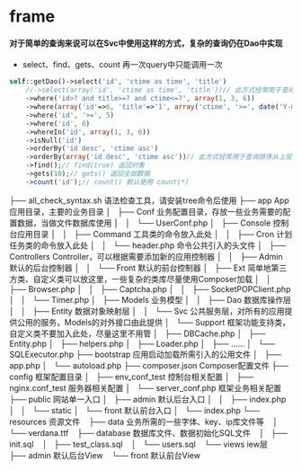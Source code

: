 # frame

#### 对于简单的查询来说可以在Svc中使用这样的方式，复杂的查询仍在Dao中实现
 - select、find、gets、count 再一次query中只能调用一次

```php
self::getDao()->select('id', 'ctime as time', 'title')
    //->select(array('id', 'ctime as time', 'title'))// 此方式经常用于查询字段从上层变量中获取时使用
    ->where('id>? and title>=? and ctime<=?', array(1, 3, 6))
    ->where(array('id'=>6, 'title'=>'1', array('ctime', '>=', date('Y-m-d H:i:s'))))// 此方式经常用于查询条件从上层变量中获取时使用
    ->where('id', '>=', 5)
    ->where('id', 6)
    ->whereIn('id', array(1, 3, 6))
    ->isNull('id')
    ->orderBy('id desc', 'ctime asc')
    ->orderBy(array('id desc', 'ctime asc'))// 此方式经常用于查询排序从上层变量中获取时使用
    ->find();// find(true) 返回对象
    ->gets(10);// gets() 返回全部数据
    ->count('id');// count() 默认使用 count(*)
```

├── all_check_syntax.sh           语法检查工具，请安装tree命令后使用
├── app                           App应用目录，主要的业务目录
│   ├── Conf                          业务配置目录，存放一些业务需要的配置数据，当做文件数据库使用
│   │   └── UserConf.php
│   ├── Console                       控制台应用目录
│   │   ├── Command                       工具类的命令放入此处
│   │   ├── Cron                          计划任务类的命令放入此处
│   │   └── header.php                    命令公共引入的头文件
│   ├── Controllers                   Controller，可以根据需要添加新的应用控制器
│   │   ├── Admin                         默认的后台控制器
│   │   └── Front                         默认的前台控制器
│   ├── Ext                           简单地第三方类、自定义类可以放这里，一些复杂的类库尽量使用Composer加载
│   │   ├── Browser.php
│   │   ├── Captcha.php
│   │   ├── SocketPOPClient.php
│   │   └── Timer.php
│   ├── Models                        业务模型
│   │   ├── Dao                           数据库操作层
│   │   ├── Entity                        数据对象映射层
│   │   └── Svc                           公共服务层，对所有的应用提供公用的服务，Models的对外接口由此提供
│   └── Support                       框架功能支持类，自定义类不要加入此处，尽量这里不用管
│       ├── DBCache.php
│       ├── Entity.php
│       ├── helpers.php
│       ├── Loader.php
│       ├── ......
│       └── SQLExecutor.php
├── bootstrap                         应用启动加载所需引入的公用文件
│   ├── app.php
│   └── autoload.php
├── composer.json                     Composer配置文件
├── config                            框架配置目录
│   ├── env_conf_test                     控制台相关配置
│   ├── nginx.conf_test                   服务器相关配置
│   └── server_conf.php                   框架业务相关配置
├── public                            网站单一入口
│   ├── admin                             默认后台入口
│   │   ├── index.php
│   │   └── static
│   └── front                             默认前台入口
│       └── index.php
└── resources                         资源文件
    ├── data                              业务所需的一些字体、key、ip库文件等
    │   └── verdana.ttf
    ├── database                          数据库文件、数据初始化SQL文件
    │   ├── init.sql
    │   ├── test_class.sql
    │   └── users.sql
    └── views                             iew层
        ├── admin                             默认后台View
        └── front                             默认前台View
